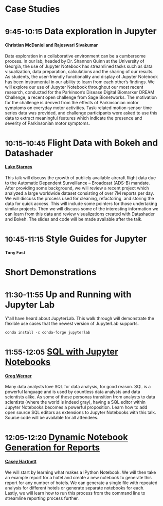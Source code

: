 
# Case Studies

# <small>9:45-10:15</small> Data exploration in Jupyter

#### Christian McDaniel and Rajeswari Sivakumar

Data exploration in a collaborative environment can be a cumbersome process. In our lab, headed by Dr. Shannon Quinn at the University of Georgia, the use of Jupyter Notebook has streamlined tasks such as data visualization, data preparation, calculations and the sharing of our results. As students, the user-friendly functionality and display of Jupyter Notebook has been instrumental in our ability to learn from each other’s findings. We will explore our use of Jupyter Notebook throughout our most recent research, conducted for the Parkinson’s Disease Digital Biomarker DREAM Challenge, a recent open challenge from Sage Bionetworks. The motivation for the challenge is derived from the effects of Parkinsonian motor symptoms on everyday motor activities. Task-related motion-sensor time series data was provided, and challenge participants were asked to use this data to extract meaningful features which indicate the presence and severity of Parkinsonian motor symptoms. 

# <small>10:15-10:45</small> Flight Data with Bokeh and Datashader

#### [Luke Starnes](http://lstarnes.com/)

This talk will discuss the growth of publicly available aircraft flight data due to the Automatic Dependent Surveillance – Broadcast (ADS-B) mandate. After providing some background, we will review a recent project which analyzed a large worldwide dataset consisting of over 7M reports per day. We will discuss the process used for cleaning, refactoring, and storing the data for quick access. This will include some pointers for those undertaking similar projects. Then we will discuss some of the interesting information we can learn from this data and review visualizations created with Datashader and Bokeh. The slides and code will be made available after the talk. 

# <small>10:45-11:15</small> Style Guides for Jupyter

#### Tony Fast


# Short Demonstrations

# <small>11:30-11:55</small> Up and Running with Jupyter Lab

Y'all have heard about JupyterLab.  This walk through will demonstrate the flexible use cases that the newest version of JupyterLab supports.

    conda install -c conda-forge jupyterlab

# <small>11:55-12:05</small> [SQL with Jupyter Notebooks](# )

#### [Greg Werner](https://github.com/jgwerner)

Many data analysts love SQL for data analysis, for good reason. SQL is a powerful language and is used by countless data analysts and data scientists alike. As some of these personas transition from analysts to data scientists (where the world is indeed gray), having a SQL editor within Jupyter Notebooks becomes a powerful proposition. Learn how to add open source SQL editors as extensions to Jupyter Notebooks with this talk. Source code will be available for all attendees.

# <small>12:05-12:20</small> [Dynamic Notebook Generation for Reports]()

#### [Casey Hartnett](https://github.com/caseyhartnett)

We will start by learning what makes a IPython Notebook. We will then take an example report for a hotel and create a new notebook to generate this report for any number of hotels. We can generate a single file with repeated analysis for different hotels or generate separate notebooks for each. Lastly, we will learn how to run this process from the command line to streamline reporting process further.
